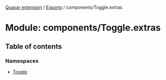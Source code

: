 [Quasar extension](../index.md) / [Exports](../modules.md) / components/Toggle.extras

# Module: components/Toggle.extras

## Table of contents

### Namespaces

- [Toggle](components_Toggle_extras.Toggle.md)
